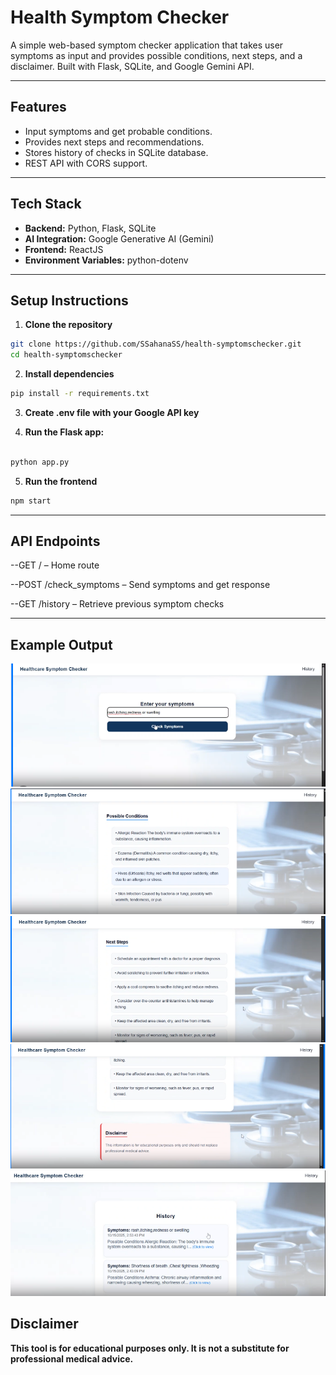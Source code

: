 # Health Symptom Checker

A simple web-based symptom checker application that takes user symptoms as input and provides possible conditions, next steps, and a disclaimer. Built with Flask, SQLite, and Google Gemini API.

---

## Features
- Input symptoms and get probable conditions.
- Provides next steps and recommendations.
- Stores history of checks in SQLite database.
- REST API with CORS support.

---

## Tech Stack
- **Backend:** Python, Flask, SQLite
- **AI Integration:** Google Generative AI (Gemini)
- **Frontend:** ReactJS 
- **Environment Variables:** python-dotenv

---

## Setup Instructions

1. **Clone the repository**
```bash
git clone https://github.com/SSahanaSS/health-symptomschecker.git
cd health-symptomschecker
```


2. **Install dependencies**
```bash
pip install -r requirements.txt
```

3. **Create .env file with your Google API key**

4. **Run the Flask app:**
```bash

python app.py
```
5. **Run the frontend**
```bash
npm start
```

---

## API Endpoints

--GET / – Home route

--POST /check_symptoms – Send symptoms and get response

--GET /history – Retrieve previous symptom checks

---

## Example Output
![alt text](./example%20images/image.png)
![alt text](./example%20images/image-1.png)
![alt text](./example%20images/image-2.png)
![alt text](./example%20images/image-3.png)
![alt text](./example%20images/image-4.png)


## Disclaimer

**This tool is for educational purposes only. It is not a substitute for professional medical advice.**

